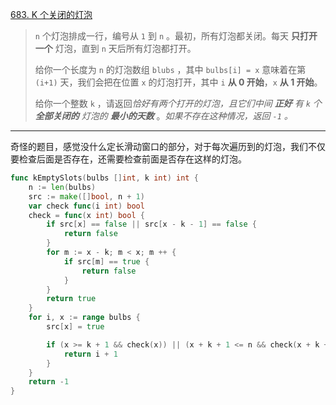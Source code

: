 [683. K 个关闭的灯泡](https://leetcode.cn/problems/k-empty-slots/)

> `n` 个灯泡排成一行，编号从 `1` 到 `n` 。最初，所有灯泡都关闭。每天 **只打开一个** 灯泡，直到 `n` 天后所有灯泡都打开。
>
> 给你一个长度为 `n` 的灯泡数组 `blubs` ，其中 `bulbs[i] = x` 意味着在第 `(i+1)` 天，我们会把在位置 `x` 的灯泡打开，其中 `i` **从 0 开始**，`x` **从 1 开始**。
>
> 给你一个整数 `k` ，请返回*恰好有两个打开的灯泡，且它们中间 **正好** 有 `k` 个 **全部关闭的** 灯泡的 **最小的天数*** 。*如果不存在这种情况，返回 `-1` 。*

---

奇怪的题目，感觉没什么定长滑动窗口的部分，对于每次遍历到的灯泡，我们不仅要检查后面是否存在，还需要检查前面是否存在这样的灯泡。

```go
func kEmptySlots(bulbs []int, k int) int {
    n := len(bulbs)
    src := make([]bool, n + 1)
    var check func(i int) bool
    check = func(x int) bool {
        if src[x] == false || src[x - k - 1] == false {
            return false
        }
        for m := x - k; m < x; m ++ {
            if src[m] == true {
                return false
            }
        }
        return true
    }
    for i, x := range bulbs {
        src[x] = true

        if (x >= k + 1 && check(x)) || (x + k + 1 <= n && check(x + k + 1)) {
            return i + 1
        }
    }
    return -1
}
```

